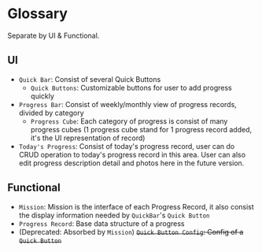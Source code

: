 # Glossary

Separate by UI & Functional.

## UI

- `Quick Bar`: Consist of several Quick Buttons
  - `Quick Buttons`: Customizable buttons for user to add progress quickly
- `Progress Bar`: Consist of weekly/monthly view of progress records, divided by category
  - `Progress Cube`: Each category of progress is consist of many progress cubes (1 progress cube stand for 1 progress record added, it's the UI representation of record)
- `Today's Progress`: Consist of today's progress record, user can do CRUD operation to today's progress record in this area. User can also edit progress description detail and photos here in the future version.

## Functional

- `Mission`: Mission is the interface of each Progress Record, it also consist the display information needed by `QuickBar`'s `Quick Button`
- `Progress Record`: Base data structure of a progress
- (Deprecated: Absorbed by `Mission`) ~~`Quick Button Config`: Config of a `Quick Button`~~
